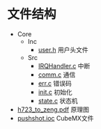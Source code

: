 # 文件结构
- Core
    - Inc
        - [user.h](Core/Inc/user.h) 用户头文件
    - Src
        - [IRQHandler.c](Core/Src/IRQHandler.c) 中断
        - [comm.c](Core/Src/comm.c) 通信
        - [err.c](Core/Src/err.c) 错误码
        - [init.c](Core/Src/init.c) 初始化
        - [state.c](Core/Src/state.c) 状态机
- [h723_to_zeng.pdf](h723_to_zeng.pdf) 原理图
- [pushshot.ioc](pushshot.ioc) CubeMX文件